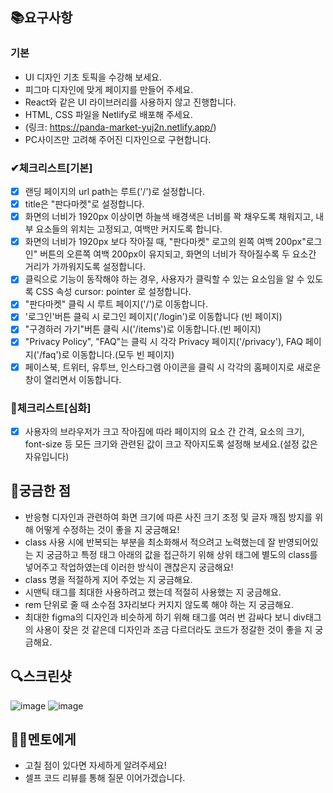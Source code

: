 ## 📚요구사항

### 기본

- UI 디자인 기초 토픽을 수강해 보세요.
- 피그마 디자인에 맞게 페이지를 만들어 주세요.
- React와 같은 UI 라이브러리를 사용하지 않고 진행합니다.
- HTML, CSS 파일을 Netlify로 배포해 주세요.
- (링크: https://panda-market-yuj2n.netlify.app/)
- PC사이즈만 고려해 주어진 디자인으로 구현합니다.

###  ✔체크리스트[기본]
- [x] 랜딩 페이지의 url path는 루트('/')로 설정합니다.
- [x] title은 "판다마켓"로 설정합니다.
- [x] 화면의 너비가 1920px 이상이면 하늘색 배경색은 너비를 꽉 채우도록 채워지고, 내부 요소들의 위치는 고정되고, 여백만 커지도록 합니다.
- [x] 화면의 너비가 1920px 보다 작아질 때, "판다마켓" 로고의 왼쪽 여백 200px"로그인" 버튼의 오른쪽 여백 200px이 유지되고, 화면의 너비가 작아질수록 두 요소간 거리가 가까워지도록 설정합니다.
- [x] 클릭으로 기능이 동작해야 하는 경우, 사용자가 클릭할 수 있는 요소임을 알 수 있도록 CSS 속성 cursor: pointer 로 설정합니다.
- [x] "판다마켓" 클릭 시 루트 페이지('/')로 이동합니다.
- [x] '로그인'버튼 클릭 시 로그인 페이지('/login')로 이동합니다 (빈 페이지)
- [x] "구경하러 가기"버튼 클릭 시('/items')로 이동합니다.(빈 페이지)
- [x] "Privacy Policy", "FAQ"는 클릭 시 각각 Privacy 페이지('/privacy'), FAQ 페이지('/faq')로 이동합니다.(모두 빈 페이지)
- [x] 페이스북, 트위터, 유투브, 인스타그램 아이콘을 클릭 시 각각의 홈페이지로 새로운 창이 열리면서 이동합니다.

### 📝체크리스트[심화] 

- [x] 사용자의 브라우저가 크고 작아짐에 따라 페이지의 요소 간 간격, 요소의 크기, font-size 등 모든 크기와 관련된 값이 크고 작아지도록 설정해 보세요.(설정 값은 자유입니다)

## 💭궁금한 점
- 반응형 디자인과 관련하여 화면 크기에 따른 사진 크기 조정 및 글자 깨짐 방지를 위해 어떻게 수정하는 것이 좋을 지 궁금해요!
- class 사용 시에 반복되는 부분을 최소화해서 적으려고 노력했는데 잘 반영되어있는 지 궁금하고 특정 태그 아래의 값을 접근하기 위해 상위 태그에 별도의 class를 넣어주고 작업하였는데 이러한 방식이 괜찮은지 궁금해요!
- class 명을 적절하게 지어 주었는 지 궁금해요.
- 시맨틱 태그를 최대한 사용하려고 했는데 적절히 사용했는 지 궁금해요.
- rem 단위로 줄 때 소수점 3자리보다 커지지 않도록 해야 하는 지 궁금해요.
- 최대한 figma의 디자인과 비슷하게 하기 위해 태그를 여러 번 감싸다 보니 div태그의 사용이 잦은 것 같은데 디자인과 조금 다르더라도 코드가 정갈한 것이 좋을 지 궁금해요.

## 🔍스크린샷 
![image](https://github.com/user-attachments/assets/1def6b6d-51b3-4af6-bf50-34519e472196)
![image](https://github.com/user-attachments/assets/a7248d66-f299-4356-a769-ae17b57f9677)

## 🙇‍♀️멘토에게 
- 고칠 점이 있다면 자세하게 알려주세요!
- 셀프 코드 리뷰를 통해 질문 이어가겠습니다.
